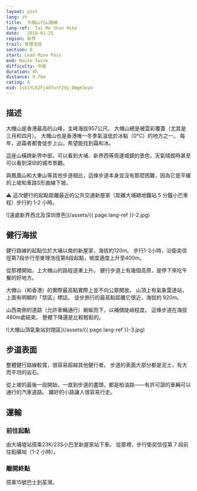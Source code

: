 ```yaml
---
layout: post
lang: zh
title:  大帽山行山路線
lang-ref:  Tai Mo Shan Hike
date:   2018-01-25
region: 新界
trail: 麥理浩徑
section: 8
start: Lead Mine Pass
end: Route Twisk
difficulty: 中級
duration: 4h
distance: 9.7km
rating: 4
mid: 1sk1YLRZFj48furF29y_DWgK3ey4
---
```

## 描述

大帽山是香港最高的山峰，主峰海拔957公尺。 大帽山總是被雲彩覆蓋（尤其是三月和四月）。 大帽山也是香港唯一冬季氣溫低於冰點（0°C）的地方之一。 每年，追霜者都會徒步上山，希望能找到霜和冰。

這座山橫跨新界中部，可以看到大埔、新界西等周邊城鎮的景色，天氣晴朗時甚至可以看到深圳的城市景觀。

與鳳凰山和大東山等其他步道相比，這條步道本身並沒有那麼困難，因為它是平緩的上坡和車路S形曲線下坡。

⚠ 這次健行的起點距離最近的公共交通新屋家（距離大埔穎地鐵站 5 分鐘小巴車程）步行約 1-2 小時。

![遠處新界西北及深圳景色](/assets/{{ page.lang-ref }}-2.jpg)

## 健行海拔

健行路線的起點位於大埔以南的新屋家，海拔約120m。 步行1-2小時，沿衛奕信徑第7段步行至麥理浩徑第8段起點，坡度適度上升至400m。

從那裡開始，上大帽山的路程逐漸上升。 健行步道上有幾個高原，是停下來吃午餐的好地方。

大帽山（和香港）的實際最高點實際上並不向公眾開放。 山頂上有氣象雷達站，上面有明顯的「禁區」標誌。 徒步旅行的最高點距離它很近，海拔約 920m。

山西南側的道路（允許車輛通行）蜿蜒而下，以補償陡峭程度。 這條步道在海拔480m處結束。 整體下降還是比較輕鬆的。

![大帽山頂氣象站封閉區](/assets/{{ page.lang-ref }}-3.jpg)

## 步道表面

整體健行路線較寬，很容易超越其他健行者。 步道的表面大部分都是泥土，有大而平坦的岩石。

從上坡的最後一段開始，一直到步道的盡頭，都是柏油路——有許可證的車輛可以通行的汽車道路。 鋪好的小路讓人很容易行走。

## 運輸

### 前往起點

由大埔墟站搭乘23K/23S小巴至新屋家站下車。 從那裡，步行衛奕信徑第 7 段前往鉛礦坳（1-2 小時）。

### 離開終點

搭乘15號巴士到荃灣。